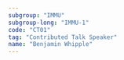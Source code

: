 ```yaml
---
subgroup: "IMMU"
subgroup-long: "IMMU-1"
code: "CT01"
tag: "Contributed Talk Speaker"
name: "Benjamin Whipple"
---
```

